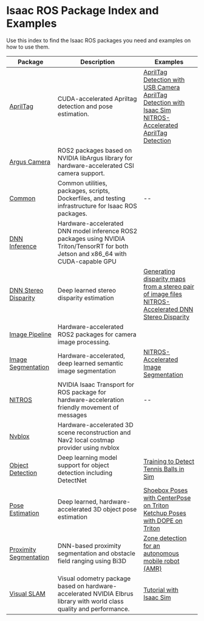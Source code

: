 # Isaac ROS Package Index and Examples

Use this index to find the Isaac ROS packages you need and examples on how to use them. 

| Package                                                                                        | Description                                                                                                                          | Examples                                                                                                                                                                                                                                                                                                                                                                                                              |
| ---------------------------------------------------------------------------------------------- | ------------------------------------------------------------------------------------------------------------------------------------ | --------------------------------------------------------------------------------------------------------------------------------------------------------------------------------------------------------------------------------------------------------------------------------------------------------------------------------------------------------------------------------------------------------------------- |
| [AprilTag](https://github.com/NVIDIA-ISAAC-ROS/isaac_ros_apriltag)                             | CUDA-accelerated Apriltag detection and pose estimation.                                                                             | [AprilTag Detection with USB Camera](https://github.com/NVIDIA-ISAAC-ROS/isaac_ros_apriltag/blob/main/docs/tutorial-usb-cam.md) <br/> [AprilTag Detection with Isaac Sim](https://github.com/NVIDIA-ISAAC-ROS/isaac_ros_apriltag/blob/main/docs/tutorial-isaac-sim.md) <br/> [ NITROS-Accelerated AprilTag Detection](https://github.com/NVIDIA-ISAAC-ROS/isaac_ros_apriltag/blob/main/docs/tutorial-nitros-graph.md) |
| [Argus Camera](https://github.com/NVIDIA-ISAAC-ROS/isaac_ros_argus_camera)                     | ROS2 packages based on NVIDIA libArgus library for hardware-accelerated CSI camera support.                                          |
| [Common](https://github.com/NVIDIA-ISAAC-ROS/isaac_ros_common)                                 | Common utilities, packages, scripts, Dockerfiles, and testing infrastructure for Isaac ROS packages.                                 | --                                                                                                                                                                                                                                                                                                                                                                                                                    |
| [DNN Inference](https://github.com/NVIDIA-ISAAC-ROS/isaac_ros_dnn_inference)                   | Hardware-accelerated DNN model inference ROS2 packages using NVIDIA Triton/TensorRT for both Jetson and x86_64 with CUDA-capable GPU |
| [DNN Stereo Disparity](https://github.com/NVIDIA-ISAAC-ROS/isaac_ros_dnn_stereo_disparity)     | Deep learned stereo disparity estimation                                                                                             | [Generating disparity maps from a stereo pair of image files](https://github.com/NVIDIA-ISAAC-ROS/isaac_ros_dnn_stereo_disparity/blob/main/docs/visualize-image.md) <br> [ NITROS-Accelerated DNN Stereo Disparity](https://github.com/NVIDIA-ISAAC-ROS/isaac_ros_dnn_stereo_disparity/blob/main/docs/tutorial-nitros-graph.md)                                                                                       |
| [Image Pipeline](https://github.com/NVIDIA-ISAAC-ROS/isaac_ros_image_pipeline)                 | Hardware-accelerated ROS2 packages for camera image processing.                                                                      |
| [Image Segmentation](https://github.com/NVIDIA-ISAAC-ROS/isaac_ros_image_segmentation)         | Hardware-accelerated, deep learned semantic image segmentation                                                                       | [NITROS-Accelerated Image Segmentation](https://github.com/NVIDIA-ISAAC-ROS/isaac_ros_image_segmentation/blob/main/docs/tutorial-nitros-graph.md)                                                                                                                                                                                                                                                                     |
| [NITROS](https://github.com/NVIDIA-ISAAC-ROS/isaac_ros_nitros)                                 | NVIDIA Isaac Transport for ROS package for hardware-acceleration friendly movement of messages                                       | --                                                                                                                                                                                                                                                                                                                                                                                                                    |
| [Nvblox](https://github.com/NVIDIA-ISAAC-ROS/isaac_ros_nvblox)                                 | Hardware-accelerated 3D scene reconstruction and Nav2 local costmap provider using nvblox                                            |
| [Object Detection](https://github.com/NVIDIA-ISAAC-ROS/isaac_ros_object_detection)             | Deep learning model support for object detection including DetectNet                                                                 | [Training to Detect Tennis Balls in Sim](https://github.com/NVIDIA-ISAAC-ROS/isaac_ros_object_detection/blob/main/docs/training-detectnet-model-in-sim.md)                                                                                                                                                                                                                                                            |
| [Pose Estimation](https://github.com/NVIDIA-ISAAC-ROS/isaac_ros_pose_estimation)               | Deep learned, hardware-accelerated 3D object pose estimation                                                                         | [Shoebox Poses with CenterPose on Triton](https://github.com/NVIDIA-ISAAC-ROS/isaac_ros_pose_estimation/blob/main/docs/centerpose.md)  <br/> [Ketchup Poses with DOPE on Triton](https://github.com/NVIDIA-ISAAC-ROS/isaac_ros_pose_estimation/blob/main/docs/dope-triton.md)                                                                                                                                         |
| [Proximity Segmentation](https://github.com/NVIDIA-ISAAC-ROS/isaac_ros_proximity_segmentation) | DNN-based proximity segmentation and obstacle field ranging using Bi3D                                                               | [Zone detection for an autonomous mobile robot (AMR)](https://github.com/NVIDIA-ISAAC-ROS/isaac_ros_proximity_segmentation/blob/main/docs/bi3d-example.md)                                                                                                                                                                                                                                                            |
| [Visual SLAM](https://github.com/NVIDIA-ISAAC-ROS/isaac_ros_visual_slam)                       | Visual odometry package based on hardware-accelerated NVIDIA Elbrus library with world class quality and performance.                | [Tutorial with Isaac Sim](https://github.com/NVIDIA-ISAAC-ROS/isaac_ros_visual_slam/blob/main/docs/tutorial-isaac-sim.md)                                                                                                                                                                                                                                                                                             |
